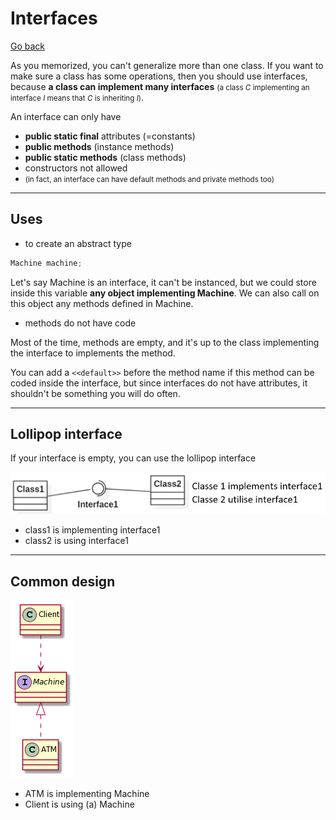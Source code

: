 # Interfaces

[Go back](../index.md)

As you memorized, you can't generalize more than one class. If you want to make sure a class has some operations, then you should use interfaces, because **a class can implement many interfaces** <small>(a class $C$ implementing an interface $I$ means that $C$ is inheriting $I$)</small>.

An interface can only have

* **public static final** attributes (=constants)
* **public methods** (instance methods)
* **public static methods** (class methods)
* constructors not allowed
* <small>(in fact, an interface can have default methods and private methods too)</small>

<hr class="sl">

## Uses

* to create an abstract type

```java
Machine machine;
```

Let's say Machine is an interface, it can't be instanced, but we could store inside this variable **any object implementing Machine**. We can also call on this object any methods defined in Machine.

* methods do not have code

Most of the time, methods are empty, and it's up to the class implementing the interface to implements the method.

You can add a ``<<default>>`` before the method name if this method can be coded inside the interface, but since interfaces do not have attributes, it shouldn't be something you will do often.

<hr class="sr">

## Lollipop interface

If your interface is empty, you can use the lollipop interface

![a](../images/lollipop.png)

* class1 is implementing interface1
* class2 is using interface1

<hr class="sl">

## Common design

![interface](../images/SoWkIImgAStDuKhEIImkLd0CyLN8p2t8ISrDpIifLl1DJCx8p4lbukI4I3ldP0B5WLm8Gq5Fpmv9ZKDgNWhGA000.png)

* ATM is implementing Machine
* Client is using (a) Machine